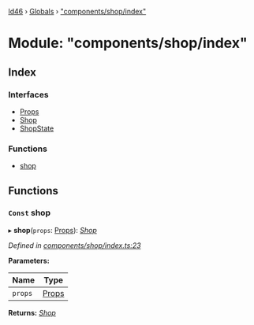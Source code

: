 [ld46](../README.md) › [Globals](../globals.md) › ["components/shop/index"](_components_shop_index_.md)

# Module: "components/shop/index"

## Index

### Interfaces

* [Props](../interfaces/_components_shop_index_.props.md)
* [Shop](../interfaces/_components_shop_index_.shop.md)
* [ShopState](../interfaces/_components_shop_index_.shopstate.md)

### Functions

* [shop](_components_shop_index_.md#const-shop)

## Functions

### `Const` shop

▸ **shop**(`props`: [Props](../interfaces/_components_background_index_.props.md)): *[Shop](../interfaces/_components_shop_index_.shop.md)*

*Defined in [components/shop/index.ts:23](https://github.com/jrod-disco/ld46-keepalive/blob/0d14d56/src/components/shop/index.ts#L23)*

**Parameters:**

Name | Type |
------ | ------ |
`props` | [Props](../interfaces/_components_background_index_.props.md) |

**Returns:** *[Shop](../interfaces/_components_shop_index_.shop.md)*
